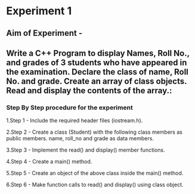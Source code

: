 # Experiment 1

## Aim of Experiment - 
## Write a C++ Program to display Names, Roll No., and grades of 3 students who have appeared in the examination. Declare the class of name, Roll No. and grade. Create an array of class objects. Read and display the contents of the array.:

### Step By Step procedure for the experiment
1.Step 1 - Include the required header files (iostream.h).

2.Step 2 - Create a class (Student) with the following class members as public members.
name, roll_no and grade as data members.

3.Step 3 - Implement the read() and display() member functions.

4.Step 4 - Create a main() method.

5.Step 5 - Create an object of the above class inside the main() method.

6.Step 6 - Make function calls to read() and display() using class object.

